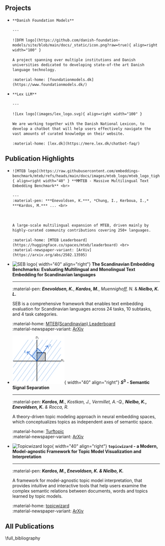 ## Projects

<div class="grid cards" markdown>

-     **Danish Foundation Models**

      ---

      ![DFM logo](https://github.com/danish-foundation-models/site/blob/main/docs/_static/icon.png?raw=true){ align=right width="100" }

      A project spanning over multiple institutions and Danish universities dedicated to developing state-of-the art Danish language technology.

      :material-home: [foundationmodels.dk](https://www.foundationmodels.dk/)

-     **Lex LLM**

      ---

      ![Lex logo](images/lex_logo.svg){ align=right width="100" }

      We are working together with the Danish National Lexicon, to develop a chatbot that will help users effectively navigate the vast amounts of curated knowledge on their website.

      :material-home: [lex.dk](https://mere.lex.dk/chatbot-faq/)
      
    


</div>

## Publication Highlights

<div class="grid cards" markdown>

-     ![MTEB logo](https://raw.githubusercontent.com/embeddings-benchmark/mteb/refs/heads/main/docs/images/mteb_logo/mteb_logo_tight_hfhub.png){ align=right width="40" } **MMTEB - Massive Multilingual Text Embedding Benchmark** <br>

      ---
      :material-pen: ***Enevoldsen, K.***, *Chung, I., Kerboua, I.,* ***Kardos, M.*** ... <br>

      

      A large-scale multilingual expansion of MTEB, driven mainly by highly-curated community contributions covering 250+ languages.

      :material-home: [MTEB Leaderboard](https://huggingface.co/spaces/mteb/leaderboard) <br>
      :material-newspaper-variant: [ArXiv](https://arxiv.org/abs/2502.13595)


      
-    ![SEB logo](https://kennethenevoldsen.github.io/scandinavian-embedding-benchmark/_static/logo.png){ width="40" align="right"} **The Scandinavian Embedding Benchmarks: Evaluating Multilingual and Monolingual Text Embedding for Scandinavian languages**

      ---

      :material-pen: ***Enevoldsen, K.***, ***Kardos, M.***, *Muennighoff, N.* & ***Nielbo, K. L.*** <br>

      SEB is a comprehensive framework that enables text embedding evaluation for Scandinavian languages across 24 tasks, 10 subtasks, and 4 task categories.

      :material-home: [MTEB(Scandinavian) Leaderboard](http://mteb-leaderboard.hf.space/?benchmark_name=MTEB%28Scandinavian%2C+v1%29) <br>
      :material-newspaper-variant: [ArXiv](https://arxiv.org/abs/2406.02396)
      
    
-    ![S3 logo](images/s3.png){ width="40" align="right"} **$S^3$ - Semantic Signal Separation**

      ---

      :material-pen: ***Kardos, M.***, *Kostkan, J., Vermillet, A.-Q.,* ***Nielbo, K., Enevoldsen, K.*** *& Rocca, R.* <br>

      A theory-driven topic modeling approach in neural embedding spaces, which conceptualizes topics as independent axes of semantic space.

      :material-home: [Turftopic](https://github.com/x-tabdeveloping/turftopic) <br>
      :material-newspaper-variant: [ArXiv](https://arxiv.org/abs/2406.09556)
      
-    ![Topicwizard logo](https://raw.githubusercontent.com/x-tabdeveloping/topicwizard/6970cbe5dc3672cb8ccd83efe821c94ea0e31ff6/docs/_static/icon.svg){ width="40" align="right"} **`topicwizard` - a Modern, Model-agnostic Framework for Topic Model Visualization and Interpretation**

      ---

      :material-pen: ***Kardos, M., Enevoldsen, K. & Nielbo, K.*** <br>

      A framework for model-agnostic topic model interpretation, that provides intuitive and interactive tools that help users examine the complex semantic relations between documents, words and topics learned by topic models.

      :material-home: [topicwizard](https://github.com/x-tabdeveloping/topicwizard/tree/main) <br>
      :material-newspaper-variant: [ArXiv](https://arxiv.org/abs/2505.13034)
      



</div>

## All Publications

\full_bibliography
